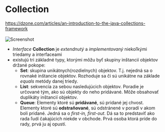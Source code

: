 # Collection
https://dzone.com/articles/an-introduction-to-the-java-collections-framework <br>
<br>![Screenshot](https://github.com/absolutty/javaDocs/blob/master/Collection/class-and-interface-hierarchy.png)
- *Interface* **Collection** je *extendnutý* a *implementovaný* niekoľkými triedamy a interfaceami
- existujú tri základné typy, ktorými môžu byť skupiny inštancií objektov držané pokope: 
  - **Set**: skupina unikátnych(rozdielnych) objektov. T.j. nejedná sa o rovnaké inštancie objektov. Rozhoduje sa či sú unikátne na základe *equals* metódy danej triedy.
  - **List**: sekvencia za sebou nasledujúcich objektov. Poradie je určované tým, ako sú objekty do neho pridávané. Môže obsahovať duplikáty inštancií objektov. 
  - **Queue**: Elementy ktoré sú **pridávané**, sú pridané jej chvost. Elementy ktoré sú **odstraňované**, sú odstránené v poradí v akom boli pridané. Jedná sa o *first-in, first-out*. Dá sa to predstaviť ako rada ľudí čakajúcich niekde v obchode. Prvá osoba ktorá príde do rady, prvá ju aj opustí. 
